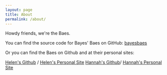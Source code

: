```yaml
---
layout: page
title: About
permalink: /about/
---
```


Howdy friends, we're the Baes.

You can find the source code for Bayes' Baes on GitHub:
[bayesbaes](https://github.com/bayesbaes/bayesbaes.github.io)

Or you can find the Baes on Github and at their personal sites:

[Helen's Github](https://github.com/helenfyan) /
[Helen's Personal Site](https://https://helenfyan.weebly.com)
[Hannah's Github](https://github.com/hannahvwatkins)/
[Hannah's Personal Site](https://hannahvwatkins.weebly.com)

